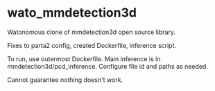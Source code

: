 # wato_mmdetection3d
Watonomous clone of mmdetection3d open source library.

Fixes to parta2 config, created Dockerfile, inference script.

To run, use outermost Dockerfile. Main inference is in mmdetection3d/pcd_inference. Configure file id and paths as needed.

Cannot guarantee nothing doesn't work.
